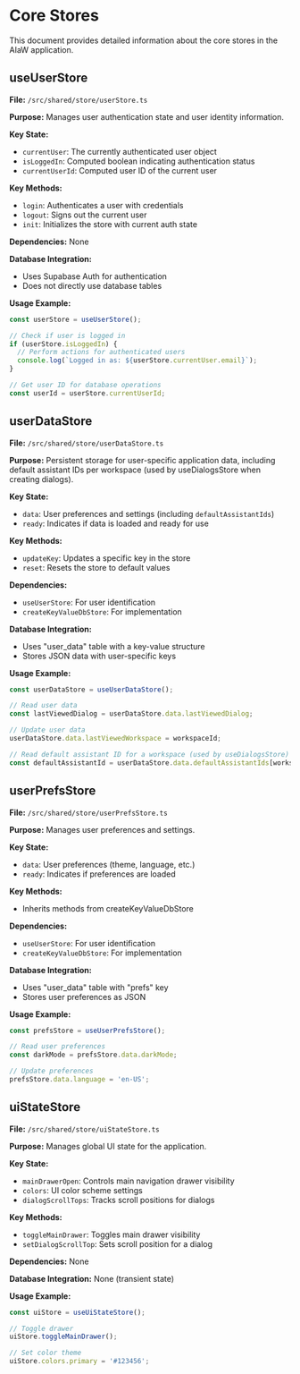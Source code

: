# Core Stores

This document provides detailed information about the core stores in the AIaW application.

## useUserStore

**File:** `/src/shared/store/userStore.ts`

**Purpose:** Manages user authentication state and user identity information.

**Key State:**
- `currentUser`: The currently authenticated user object
- `isLoggedIn`: Computed boolean indicating authentication status
- `currentUserId`: Computed user ID of the current user

**Key Methods:**
- `login`: Authenticates a user with credentials
- `logout`: Signs out the current user
- `init`: Initializes the store with current auth state

**Dependencies:** None

**Database Integration:**
- Uses Supabase Auth for authentication
- Does not directly use database tables

**Usage Example:**
```typescript
const userStore = useUserStore();

// Check if user is logged in
if (userStore.isLoggedIn) {
  // Perform actions for authenticated users
  console.log(`Logged in as: ${userStore.currentUser.email}`);
}

// Get user ID for database operations
const userId = userStore.currentUserId;
```

## userDataStore

**File:** `/src/shared/store/userDataStore.ts`

**Purpose:** Persistent storage for user-specific application data, including default assistant IDs per workspace (used by useDialogsStore when creating dialogs).

**Key State:**
- `data`: User preferences and settings (including `defaultAssistantIds`)
- `ready`: Indicates if data is loaded and ready for use

**Key Methods:**
- `updateKey`: Updates a specific key in the store
- `reset`: Resets the store to default values

**Dependencies:**
- `useUserStore`: For user identification
- `createKeyValueDbStore`: For implementation

**Database Integration:**
- Uses "user_data" table with a key-value structure
- Stores JSON data with user-specific keys

**Usage Example:**
```typescript
const userDataStore = useUserDataStore();

// Read user data
const lastViewedDialog = userDataStore.data.lastViewedDialog;

// Update user data
userDataStore.data.lastViewedWorkspace = workspaceId;

// Read default assistant ID for a workspace (used by useDialogsStore)
const defaultAssistantId = userDataStore.data.defaultAssistantIds[workspaceId];
```

## userPrefsStore

**File:** `/src/shared/store/userPrefsStore.ts`

**Purpose:** Manages user preferences and settings.

**Key State:**
- `data`: User preferences (theme, language, etc.)
- `ready`: Indicates if preferences are loaded

**Key Methods:**
- Inherits methods from createKeyValueDbStore

**Dependencies:**
- `useUserStore`: For user identification
- `createKeyValueDbStore`: For implementation

**Database Integration:**
- Uses "user_data" table with "prefs" key
- Stores user preferences as JSON

**Usage Example:**
```typescript
const prefsStore = useUserPrefsStore();

// Read user preferences
const darkMode = prefsStore.data.darkMode;

// Update preferences
prefsStore.data.language = 'en-US';
```

## uiStateStore

**File:** `/src/shared/store/uiStateStore.ts`

**Purpose:** Manages global UI state for the application.

**Key State:**
- `mainDrawerOpen`: Controls main navigation drawer visibility
- `colors`: UI color scheme settings
- `dialogScrollTops`: Tracks scroll positions for dialogs

**Key Methods:**
- `toggleMainDrawer`: Toggles main drawer visibility
- `setDialogScrollTop`: Sets scroll position for a dialog

**Dependencies:** None

**Database Integration:** None (transient state)

**Usage Example:**
```typescript
const uiStore = useUiStateStore();

// Toggle drawer
uiStore.toggleMainDrawer();

// Set color theme
uiStore.colors.primary = '#123456';
```
